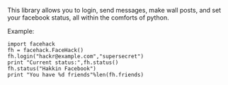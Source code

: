 This library allows you to login, send messages, make wall posts, and set your facebook status, all within the comforts of python.

Example:
```
import facehack
fh = facehack.FaceHack()
fh.login("hackr@example.com","supersecret")
print "Current status:",fh.status()
fh.status("Hakkin Facebook")
print "You have %d friends"%len(fh.friends)
```